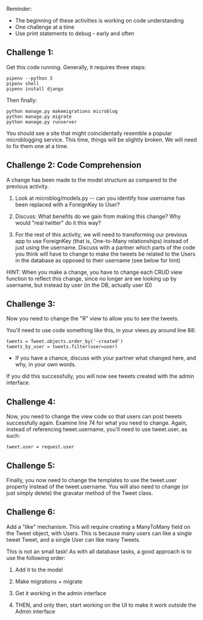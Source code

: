 Reminder:

- The beginning of these activities is working on code understanding
- One challenge at a time
- Use print statements to debug - early and often


Challenge 1:
-------------------

Get this code running. Generally, it requires three steps:

    pipenv --python 3
    pipenv shell
    pipenv install django

Then finally:

    python manage.py makemigrations microblog
    python manage.py migrate
    python manage.py runserver

You should see a site that might coincidentally resemble a popular
microblogging service.  This time, things will be slightly broken. We will need
to fix them one at a time.


Challenge 2: Code Comprehension
-------------------------------

A change has been made to the model structure as compared to the previous
activity.

1. Look at microblog/models.py -- can you identify how username has been
replaced with a ForeignKey to User?

2. Discuss: What benefits do we gain from making this change? Why would "real
twitter" do it this way?

3. For the rest of this activity, we will need to transforming our previous app
to use ForeignKey (that is, One-to-Many relationships) instead of just using
the username. Discuss with a partner which parts of the code you think will
have to change to make the tweets be related to the Users in the database as
opposed to their username (see below for hint)




HINT: When you make a change, you have to change each CRUD view function to
reflect this change, since no longer are we looking up by username, but instead
by user (in the DB, actually user ID)


Challenge 3:
------------

Now you need to change the "R" view to allow you to see the tweets.

You'll need to use code something like this, in your views.py around
line 88:

    tweets = Tweet.objects.order_by('-created')
    tweets_by_user = tweets.filter(user=user)

* If you have a chance, discuss with your partner what changed here, and why,
  in your own words.

If you did this successfully, you will now see tweets created with the admin
interface.



Challenge 4:
-------------------

Now, you need to change the view code so that users can post tweets
successfully again. Examine line 74 for what you need to change. Again, instead
of referencing tweet.username, you'll need to use tweet.user, as such:

    tweet.user = request.user




Challenge 5:
-------------------

Finally, you now need to change the templates to use the tweet.user
property instead of the tweet.username. You will also need to change (or
just simply delete) the gravatar method of the Tweet class.




Challenge 6:
-------------------

Add a "like" mechanism. This will require creating a ManyToMany field on
the Tweet object, with Users. This is because many users can like a
single tweet Tweet, and a single User can like many Tweets.

This is not an small task! As with all database tasks, a good approach
is to use the following order:

1. Add it to the model

2. Make migrations + migrate

3. Get it working in the admin interface

4. THEN, and only then, start working on the UI to make it work outside
the Admin interface

